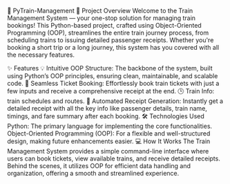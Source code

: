 🚆 PyTrain-Management
🚀 Project Overview
Welcome to the Train Management System — your one-stop solution for managing train bookings! This Python-based project, crafted using Object-Oriented Programming (OOP), streamlines the entire train journey process, from scheduling trains to issuing detailed passenger receipts. Whether you're booking a short trip or a long journey, this system has you covered with all the necessary features.

✨ Features
💡 Intuitive OOP Structure: The backbone of the system, built using Python’s OOP principles, ensuring clean, maintainable, and scalable code.
🎫 Seamless Ticket Booking: Effortlessly book train tickets with just a few inputs and receive a comprehensive receipt at the end.
🕒 Train Info: train schedules and routes. 
📄 Automated Receipt Generation: Instantly get a detailed receipt with all the key info like passenger details, train name, timings, and fare summary after each booking.
🛠 Technologies Used
Python: The primary language for implementing the core functionalities.
Object-Oriented Programming (OOP): For a flexible and well-structured design, making future enhancements easier.
💻 How It Works
The Train Management System provides a simple command-line interface where users can book tickets, view available trains, and receive detailed receipts. Behind the scenes, it utilizes OOP for efficient data handling and organization, offering a smooth and streamlined experience.
